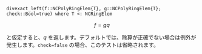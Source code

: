 ```
divexact_left(f::NCPolyRingElem{T}, g::NCPolyRingElem{T}; check::Bool=true) where T <: NCRingElem
```

$$
f = gq
$$

と仮定すると、$q$ を返します。デフォルトでは、除算が正確でない場合は例外が発生します。`check=false` の場合、このテストは省略されます。
